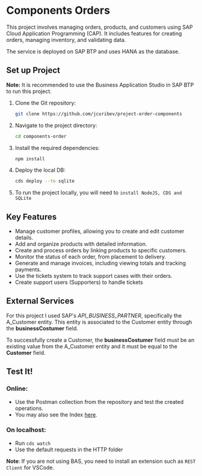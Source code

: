 
# Components Orders

This project involves managing orders, products, and customers using SAP Cloud Application Programming (CAP). It includes features for creating orders, managing inventory, and validating data.

The service is deployed on SAP BTP and uses HANA as the database.

## Set up Project

**Note:** It is recommended to use the Business Application Studio in SAP BTP to run this project.
1.  Clone the Git repository:
    
    ```bash
    git clone https://github.com/jcuribev/project-order-components
    ```
    
2.  Navigate to the project directory:
    
    ```bash
    cd components-order
    ```
    
3.  Install the required dependencies:
    
    ```bash
    npm install
    ```
    
4.  Deploy the local DB:
    
    ```bash
    cds deploy --to sqlite
    ```
    
5.  To run the project locally, you will need to ```install NodeJS, CDS and SQLite```
    

## Key Features

-   Manage customer profiles, allowing you to create and edit customer details.
-   Add and organize products with detailed information.    
-   Create and process orders by linking products to specific customers.
-   Monitor the status of each order, from placement to delivery.
-   Generate and manage invoices, including viewing totals and tracking payments.
-   Use the tickets system to track support cases with their orders.
-   Create support users (Supporters) to handle tickets

## External Services

For this project I used SAP's *API_BUSINESS_PARTNER*, specifically the A_Customer entity. This entity is associated to the Customer entity through the **businessCostumer** field.

To successfully  create a Customer, the **businessCostumer** field must be an existing value from the A_Customer entity and it must be equal to the **Customer** field.

## Test It!

### Online:
-   Use the Postman collection from the repository and test the created operations.
-   You may also see the Index [here](https://4e230df9trial-trial-n6n251lf-trial-components-order-srv.cfapps.us10-001.hana.ondemand.com/).

### On localhost:
-   Run ```cds watch ```
-   Use the default requests in the HTTP folder

**Note**: If you are not using BAS, you need to install an extension such as ```REST Client``` for VSCode.

